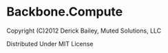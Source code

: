 # Backbone.Compute

Copyright (C)2012 Derick Bailey, Muted Solutions, LLC

Distributed Under MIT License
